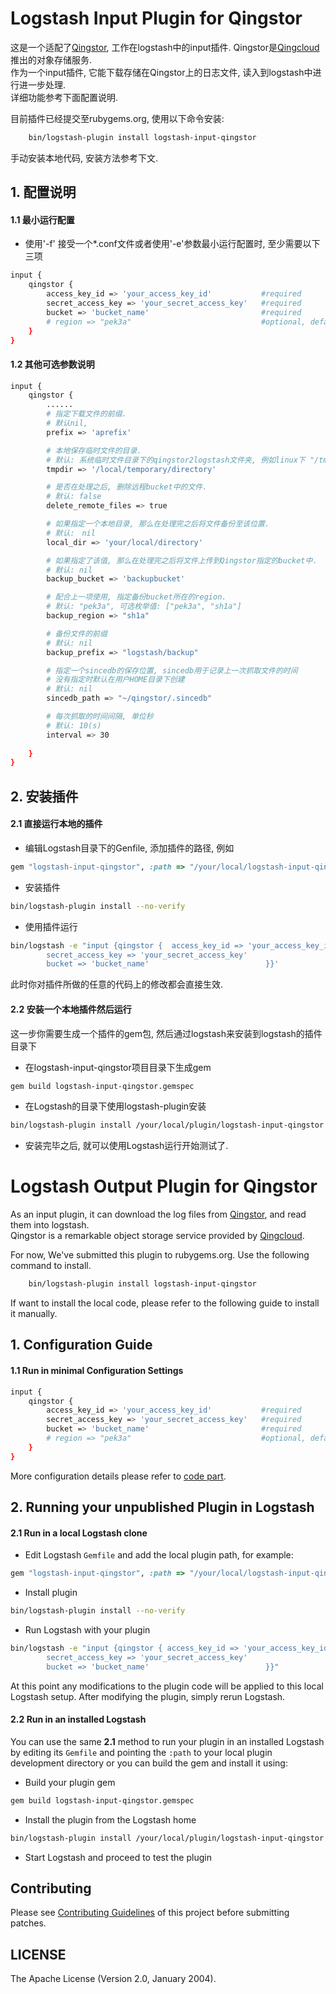 # Logstash Input Plugin for Qingstor 

这是一个适配了[Qingstor](https://www.qingcloud.com/products/storage#qingstor), 工作在logstash中的input插件.  Qingstor是[Qingcloud](https://www.qingcloud.com/)推出的对象存储服务.  
作为一个input插件, 它能下载存储在Qingstor上的日志文件, 读入到logstash中进行进一步处理.  
详细功能参考下面配置说明.  

目前插件已经提交至rubygems.org, 使用以下命令安装:
```sh
    bin/logstash-plugin install logstash-input-qingstor
```
 手动安装本地代码, 安装方法参考下文.

## 1. 配置说明

#### 1.1 最小运行配置
- 使用'-f' 接受一个*.conf文件或者使用'-e'参数最小运行配置时, 至少需要以下三项
```sh
input {
    qingstor {
        access_key_id => 'your_access_key_id'           #required 
        secret_access_key => 'your_secret_access_key'   #required  
        bucket => 'bucket_name'                         #required 
        # region => "pek3a"                             #optional, default value "pek3a"                                
    }
}

```

#### 1.2 其他可选参数说明
```sh
input {
    qingstor {
        ......
        # 指定下载文件的前缀. 
        # 默认nil, 
        prefix => 'aprefix'

        # 本地保存临时文件的目录. 
        # 默认: 系统临时文件目录下的qingstor2logstash文件夹, 例如linux下 "/tmp/qingstor2logstash".
        tmpdir => '/local/temporary/directory' 

        # 是否在处理之后, 删除远程bucket中的文件.
        # 默认: false
        delete_remote_files => true

        # 如果指定一个本地目录, 那么在处理完之后将文件备份至该位置.
        # 默认:　nil 
        local_dir => 'your/local/directory'

        # 如果指定了该值, 那么在处理完之后将文件上传到Qingstor指定的bucket中.
        # 默认: nil
        backup_bucket => 'backupbucket'

        # 配合上一项使用, 指定备份bucket所在的region.
        # 默认: "pek3a", 可选枚举值: ["pek3a", "sh1a"]
        backup_region => "sh1a"

        # 备份文件的前缀
        # 默认: nil 
        backup_prefix => "logstash/backup"

        # 指定一个sincedb的保存位置, sincedb用于记录上一次抓取文件的时间
        # 没有指定时默认在用户HOME目录下创建
        # 默认: nil
        sincedb_path => "~/qingstor/.sincedb" 

        # 每次抓取的时间间隔, 单位秒
        # 默认: 10(s)
        interval => 30
                                       
    }
}

```

## 2. 安装插件

#### 2.1 直接运行本地的插件

- 编辑Logstash目录下的Genfile, 添加插件的路径, 例如
```ruby
gem "logstash-input-qingstor", :path => "/your/local/logstash-input-qingstor"
```
- 安装插件
```sh
bin/logstash-plugin install --no-verify
```
- 使用插件运行
```sh
bin/logstash -e "input {qingstor {  access_key_id => 'your_access_key_id'            
        secret_access_key => 'your_secret_access_key'     
        bucket => 'bucket_name'                          }}'
```
此时你对插件所做的任意的代码上的修改都会直接生效.

#### 2.2 安装一个本地插件然后运行

这一步你需要生成一个插件的gem包, 然后通过logstash来安装到logstash的插件目录下
- 在logstash-input-qingstor项目目录下生成gem
```sh
gem build logstash-input-qingstor.gemspec
```
- 在Logstash的目录下使用logstash-plugin安装
```sh
bin/logstash-plugin install /your/local/plugin/logstash-input-qingstor.gem
```
- 安装完毕之后, 就可以使用Logstash运行开始测试了.


# Logstash Output Plugin for Qingstor 

As an input plugin, it can download the log files from [Qingstor](https://www.qingcloud.com/products/storage#qingstor), and read them into logstash.  
Qingstor is a remarkable object storage service provided by [Qingcloud](https://www.qingcloud.com/).

For now, We've submitted this plugin to rubygems.org. Use the following command to install.
```sh
    bin/logstash-plugin install logstash-input-qingstor
```
If want to install the local code, please refer to the following guide to install it manually.

## 1. Configuration Guide

#### 1.1 Run in minimal Configuration Settings
```sh
input {
    qingstor {
        access_key_id => 'your_access_key_id'           #required 
        secret_access_key => 'your_secret_access_key'   #required  
        bucket => 'bucket_name'                         #required 
        # region => "pek3a"                             #optional, default value "pek3a"                                
    }
}

```

More configuration details please refer to [code part](lib/logstash/inputs/qingstor.rb).

## 2. Running your unpublished Plugin in Logstash

#### 2.1 Run in a local Logstash clone

- Edit Logstash `Gemfile` and add the local plugin path, for example:
```ruby
gem "logstash-input-qingstor", :path => "/your/local/logstash-input-qingstor"
```
- Install plugin
```sh
bin/logstash-plugin install --no-verify
```
- Run Logstash with your plugin
```sh
bin/logstash -e "input {qingstor { access_key_id => 'your_access_key_id'            
        secret_access_key => 'your_secret_access_key'     
        bucket => 'bucket_name'                          }}"
```
At this point any modifications to the plugin code will be applied to this local Logstash setup. After modifying the plugin, simply rerun Logstash.

#### 2.2 Run in an installed Logstash

You can use the same **2.1** method to run your plugin in an installed Logstash by editing its `Gemfile` and pointing the `:path` to your local plugin development directory or you can build the gem and install it using:

- Build your plugin gem
```sh
gem build logstash-input-qingstor.gemspec
```
- Install the plugin from the Logstash home
```sh
bin/logstash-plugin install /your/local/plugin/logstash-input-qingstor.gem
```
- Start Logstash and proceed to test the plugin

## Contributing
Please see [Contributing Guidelines](./CONTRIBUTING.md) of this project before submitting patches.

## LICENSE
The Apache License (Version 2.0, January 2004).